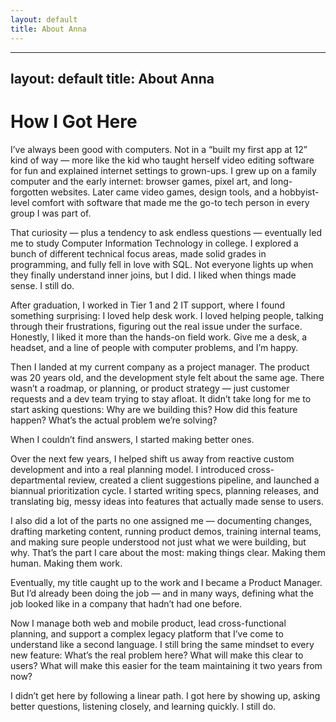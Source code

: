 ```yaml
---
layout: default
title: About Anna
---
```


---
layout: default
title: About Anna
---

# How I Got Here

I’ve always been good with computers. Not in a “built my first app at 12” kind of way — more like the kid who taught herself video editing software for fun and explained internet settings to grown-ups. I grew up on a family computer and the early internet: browser games, pixel art, and long-forgotten websites. Later came video games, design tools, and a hobbyist-level comfort with software that made me the go-to tech person in every group I was part of.

That curiosity — plus a tendency to ask endless questions — eventually led me to study Computer Information Technology in college. I explored a bunch of different technical focus areas, made solid grades in programming, and fully fell in love with SQL. Not everyone lights up when they finally understand inner joins, but I did. I liked when things made sense. I still do.

After graduation, I worked in Tier 1 and 2 IT support, where I found something surprising: I loved help desk work. I loved helping people, talking through their frustrations, figuring out the real issue under the surface. Honestly, I liked it more than the hands-on field work. Give me a desk, a headset, and a line of people with computer problems, and I’m happy.

Then I landed at my current company as a project manager. The product was 20 years old, and the development style felt about the same age. There wasn’t a roadmap, or planning, or product strategy — just customer requests and a dev team trying to stay afloat. It didn’t take long for me to start asking questions: Why are we building this? How did this feature happen? What’s the actual problem we’re solving?

When I couldn’t find answers, I started making better ones.

Over the next few years, I helped shift us away from reactive custom development and into a real planning model. I introduced cross-departmental review, created a client suggestions pipeline, and launched a biannual prioritization cycle. I started writing specs, planning releases, and translating big, messy ideas into features that actually made sense to users.

I also did a lot of the parts no one assigned me — documenting changes, drafting marketing content, running product demos, training internal teams, and making sure people understood not just what we were building, but why. That’s the part I care about the most: making things clear. Making them human. Making them work.

Eventually, my title caught up to the work and I became a Product Manager. But I’d already been doing the job — and in many ways, defining what the job looked like in a company that hadn’t had one before.

Now I manage both web and mobile product, lead cross-functional planning, and support a complex legacy platform that I’ve come to understand like a second language. I still bring the same mindset to every new feature: What’s the real problem here? What will make this clear to users? What will make this easier for the team maintaining it two years from now?

I didn’t get here by following a linear path. I got here by showing up, asking better questions, listening closely, and learning quickly. I still do.

